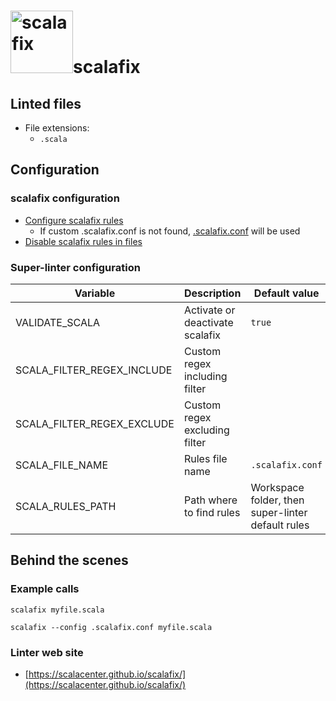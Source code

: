 <!-- markdownlint-disable MD033 MD041 -->
<!-- Generated by .automation/build.py, please do not update manually -->
# <a href="https://scalacenter.github.io/scalafix/" target="blank" title="Visit linter Web Site"><img src="https://scalacenter.github.io/scalafix/img/scalacenter2x.png" alt="scalafix" height="100px"></a>scalafix

## Linted files

- File extensions:
  - `.scala`

## Configuration

### scalafix configuration

- [Configure scalafix rules](https://scalacenter.github.io/scalafix/docs/users/configuration.html)
  - If custom .scalafix.conf is not found, [.scalafix.conf](https://github.com/nvuillam/super-linter/tree/POC_RefactorInPython/TEMPLATES/.scalafix.conf) will be used
- [Disable scalafix rules in files](https://scalacenter.github.io/scalafix/docs/users/suppression.html)

### Super-linter configuration

| Variable | Description | Default value |
| ----------------- | -------------- | -------------- |
| VALIDATE_SCALA | Activate or deactivate scalafix | `true` |
| SCALA_FILTER_REGEX_INCLUDE | Custom regex including filter |  |
| SCALA_FILTER_REGEX_EXCLUDE | Custom regex excluding filter |  |
| SCALA_FILE_NAME | Rules file name | `.scalafix.conf` |
| SCALA_RULES_PATH | Path where to find rules | Workspace folder, then super-linter default rules |

## Behind the scenes

### Example calls

```shell
scalafix myfile.scala
```

```shell
scalafix --config .scalafix.conf myfile.scala
```

### Linter web site
- [https://scalacenter.github.io/scalafix/](https://scalacenter.github.io/scalafix/)

